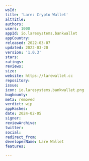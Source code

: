 ```yaml
---
wsId: 
title: 'Lare: Crypto Wallet'
altTitle: 
authors: 
users: 1000
appId: io.laresystems.bankwallet
appCountry: 
released: 2022-03-07
updated: 2022-03-20
version: '1.0.3'
stars: 
ratings: 
reviews: 
size: 
website: https://larewallet.cc
repository: 
issue: 
icon: io.laresystems.bankwallet.png
bugbounty: 
meta: removed
verdict: wip
appHashes: 
date: 2024-02-05
signer: 
reviewArchive: 
twitter: 
social: 
redirect_from: 
developerName: Lare Wallet
features: 

---
```


